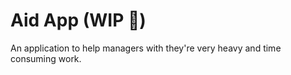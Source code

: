 # Aid App (WIP 🚧)

An application to help managers with they're very heavy and time consuming work.
